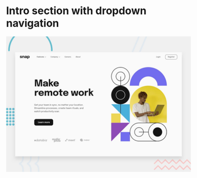 # Intro section with dropdown navigation

![Design preview for the Intro section with dropdown navigation coding challenge](./design/desktop-preview.jpg)

